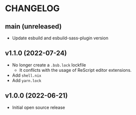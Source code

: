 # CHANGELOG

## main (unreleased)

- Update esbuild and esbuild-sass-plugin version

## v1.1.0 (2022-07-24)

- No longer create a `.bsb.lock` lockfile
  - It conflicts with the usage of ReScript editor extensions.
- Add `shell.nix`
- Add `yarn.lock`

## v1.0.0 (2022-06-21)

- Initial open source release
